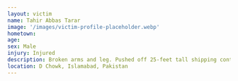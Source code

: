 ```yaml
---
layout: victim
name: Tahir Abbas Tarar
image: '/images/victim-profile-placeholder.webp'
hometown:
age:
sex: Male
injury: Injured
description: Broken arms and leg. Pushed off 25-feet tall shipping containers by a Pakistan military officer
location: D Chowk, Islamabad, Pakistan
---
```

